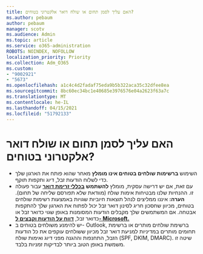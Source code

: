 ```yaml
---
title: האם עליך לסמן תחום או שולח דואר אלקטרוני בטוחים?
ms.author: pebaum
author: pebaum
manager: scotv
ms.audience: Admin
ms.topic: article
ms.service: o365-administration
ROBOTS: NOINDEX, NOFOLLOW
localization_priority: Priority
ms.collection: Adm_O365
ms.custom:
- "9002921"
- "5673"
ms.openlocfilehash: a1c4c4d2fadaf75eda9b5b322aca35c32dfee8ea
ms.sourcegitcommit: 8bc60ec34bc1e40685e3976576e04a2623f63a7c
ms.translationtype: MT
ms.contentlocale: he-IL
ms.lasthandoff: 04/15/2021
ms.locfileid: "51792133"
---
```

# <a name="need-to-mark-a-domain-or-email-sender-safe"></a>האם עליך לסמן תחום או שולח דואר אלקטרוני בטוחים?

- השימוש **ברשימות שולחים בטוחים אינו מומלץ** מאחר שהוא פותח את הארגון שלך כדי לשלוח הודעות זבל, דיוג ותקפות תוקף.
- עם זאת, אם יש דרישה עסקית, מומלץ **להשתמש** **[בכללי זרימת דואר](https://docs.microsoft.com/microsoft-365/security/office-365-security/create-safe-sender-lists-in-office-365?view=o365-worldwide#recommended-use-mail-flow-rules)** עבור פעולה זו. ההנחיות שלנו מבטיחות אימות שולח (מוודאת שלא תפורסם שליחה של תחום). **הערה:** איננו ממליצים לנהל תוצאות חיוביות שגויות באמצעות רשימות שולחים בטוחים, מכיוון שחסכון חריג לסינון דואר זבל יכול לפתוח את הארגון שלך להתקפות אבטחה. אם המשתמשים שלך מקבלים הודעות המסומנות באופן שגוי כדואר זבל או כדואר זבל, **[דווח על הודעות וקבצים ל- Microsoft.](https://protection.office.com/reportsubmission)**
- יש להימנע משולחים בטוחים ב- Outlook, ברשימת שולחים מותרים או ברשימת תחומים מותרים במדיניות למניעת דואר זבל מכיוון ששולחים עוקפים את כל הודעות הזבל, התחנפות וההגנה מפני דיוג ואימות שולח (SPF, DKIM, DMARC).  שיטה זו משמשת באופן הטוב ביותר לבדיקות זמניות בלבד.
